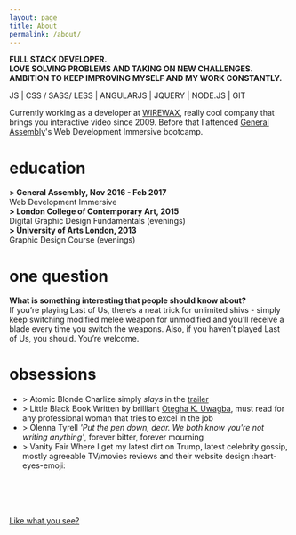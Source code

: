 ```yaml
---
layout: page
title: About
permalink: /about/
---
```


<strong>FULL STACK DEVELOPER. <br>LOVE SOLVING PROBLEMS AND TAKING ON NEW CHALLENGES. AMBITION TO KEEP IMPROVING MYSELF AND MY WORK CONSTANTLY. </strong>

JS | CSS / SASS/ LESS | ANGULARJS | JQUERY | NODE.JS | GIT
<br>

Currently working as a developer at [WIREWAX](https://www.wirewax.com/), really cool company that brings you interactive video since 2009. Before that I attended [General Assembly](https://generalassemb.ly/)'s Web Development Immersive bootcamp.
<br>

<div class="about-section">
  <h1 class="about-header">education</h1>
  <p><strong>> General Assembly, Nov 2016 - Feb 2017</strong><br>
  Web Development Immersive<br>
  <strong>> London College of Contemporary Art, 2015</strong><br>
  Digital Graphic Design Fundamentals (evenings)<br>
  <strong>> University of Arts London, 2013</strong><br>
  Graphic Design Course (evenings)<br></p>
</div>

<div class="about-section">
  <h1 class="about-header">one question</h1>
  <p>
  <strong>What is something interesting that people should know about?</strong><br>
  If you’re playing Last of Us, there’s a neat trick for unlimited shivs - simply keep switching modified melee weapon for unmodified and you’ll receive a blade every time you switch the weapons. Also, if you haven’t played Last of Us, you should. You’re welcome.</p>
<div>

<div class="about-section">
  <h1 class="about-header">obsessions</h1>
  <ul>
    <li><span>> Atomic Blonde</span> Charlize simply <em>slays</em> in the <a href="https://www.youtube.com/watch?v=aieQrj9Yy8s">trailer</a></li>
    <li><span>> Little Black Book</span> Written by brilliant <a href="https://twitter.com/womenwho">Otegha K. Uwagba</a>, must read for any professional woman that tries to excel in the job</li>
    <li><span>> Olenna Tyrell</span> <em>'Put the pen down, dear. We both know you're not writing anything'</em>, forever bitter, forever mourning</li>
    <li><span>> Vanity Fair</span> Where I get my latest dirt on Trump, latest celebrity gossip, mostly agreeable TV/movies reviews and their website design :heart-eyes-emoji:</li>
  </ul>
  <br><br><br>

<div>

<!-- <div class="about-section">
  <h1 class="about-header">#latest</h1>
  <div class='jekyll-twitter-plugin'>
    {% twitter https://twitter.com/EffingKay maxwidth=400 limit=3 %}  
  </div>
</div> -->


<!--
You can find the source code for the Jekyll new theme at:
{% include icon-github.html username="jekyll" %} /
[minima](https://github.com/jekyll/minima)


You can find the source code for Jekyll at
{% include icon-github.html username="jekyll" %} /
[jekyll](https://github.com/jekyll/jekyll)
 -->
<br>
<a href="http://rozgonyiova.com/contact" class="button">Like what you see?</a>
